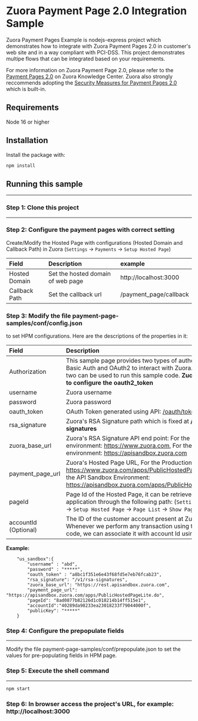 # Zuora Payment Page 2.0 Integration Sample

Zuora Payment Pages Example is nodejs-express project which demonstrates how to integrate with Zuora Payment Pages 2.0 in customer's web site and in a way compliant with PCI-DSS. This project demonstrates multipe flows that can be integrated based on your requirements.

For more information on Zuora Payment Page 2.0, please refer to the [Payment Pages 2.0](https://knowledgecenter.zuora.com/Billing/Billing_and_Payments/LA_Hosted_Payment_Pages/B_Payment_Pages_2.0/B_Security_Measures_for_Payment_Pages_2.0) on Zuora Knowledge Center. Zuora also strongly reccommends adopting the [Security Measures for Payment Pages 2.0](https://knowledgecenter.zuora.com/Billing/Billing_and_Payments/LA_Hosted_Payment_Pages/B_Payment_Pages_2.0/B_Security_Measures_for_Payment_Pages_2.0) which is built-in.


## Requirements

Node 16 or higher

## Installation

Install the package with:

```sh
npm install 
```

## Running this sample
---
### Step 1: Clone this project
---
### Step 2:  Configure the payment pages with correct setting

Create/Modify the Hosted Page with configurations (Hosted Domain and Callback Path) in Zuora (`Settings` -> `Payments` -> `Setup Hosted Page`) 


 Field | Description |  example 
 :---|:---|:---|
 Hosted Domain| Set the hosted domain of web page | http://localhost:3000
 Callback Path| Set the callback url | /payment_page/callback 

### Step 3: Modify the file payment-page-samples/conf/config.json 
to set HPM configurations. Here are the descriptions of the properties in it:


 Field | Description 
 :---|:---|
Authorization| This sample page provides two types of authorization namely Basic Auth and OAuth2 to interact with Zuora. Either of these two can be used to run this sample code. **Zuora recomments to configure the oauth2_token**|
username | Zuora username|
password | Zuora password|
oauth_token |OAuth Token generated using API: [/oauth/token](https://www.zuora.com/developer/api-reference/#operation/createToken) |
rsa_signature | Zuora's RSA Signature path which is fixed at **/v1/rsa-signatures** |
zuora_base_url |Zuora's RSA Signature API end point: For the production environment: https://www.zuora.com, For the API Sandbox environment: https://apisandbox.zuora.com |
payment_page_url|  Zuora's Hosted Page URL, For the Production Environment: https://www.zuora.com/apps/PublicHostedPageLite.do , For the API Sandbox Environment: https://apisandbox.zuora.com/apps/PublicHostedPageLite.do |
pageId| Page Id of the Hosted Page, it can be retrieved in Zuora application through the following path: (`Settings` -> `Payments` -> `Setup Hosted Page` -> `Page List` -> `Show Page Id`)|
| accountId (Optional)|  The ID of the customer account present at Zuora's side. Whenever we perform any transaction using this sample code, we can associate it with account Id using this field. |

**Example:**

```
    "us_sandbox":{
        "username" : "abd",
        "password" : "*****",
        "oauth_token" : "a8bc1f351e6e43f68fd5e7eb76fcab23",
        "rsa_signature": "/v1/rsa-signatures",
        "zuora_base_url": "https://rest.apisandbox.zuora.com",
        "payment_page_url": "https://apisandbox.zuora.com/apps/PublicHostedPageLite.do",
        "pageId": "8ad0877b82126d1c018214b14ff515e1",
        "accountId":"40289da98233ea23018233f79044000f",
        "publicKey": "*****"
    }
```

### Step 4:  Configure the prepopulate fields
---
Modify the file payment-page-samples/conf/prepopulate.json to set the values for pre-populating fields in HPM page.

### Step 5:  Execute the shell command
---
```sh
npm start
```
	
### Step 6: In browser access the project's URL, for example: http://localhost:3000

